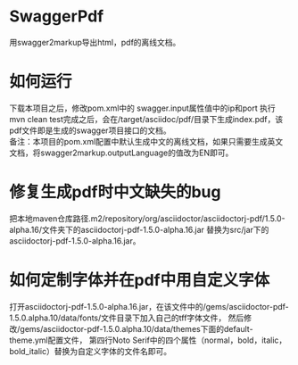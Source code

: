 # SwaggerPdf
用swagger2markup导出html，pdf的离线文档。

# 如何运行
下载本项目之后，修改pom.xml中的
<properties>
swagger.input属性值中的ip和port
<properties>
 执行mvn clean test完成之后，会在/target/asciidoc/pdf/目录下生成index.pdf，该pdf文件即是生成的swagger项目接口的文档。  
 备注：本项目的pom.xml配置中默认生成中文的离线文档，如果只需要生成英文文档，将swagger2markup.outputLanguage的值改为EN即可。
# 修复生成pdf时中文缺失的bug
把本地maven仓库路径⁨.m2⁩/⁨repository⁩/org⁩/asciidoctor⁩/⁨asciidoctorj-pdf⁩/1.5.0-alpha.16⁩/文件夹下的asciidoctorj-pdf-1.5.0-alpha.16.jar
替换为src/jar下的asciidoctorj-pdf-1.5.0-alpha.16.jar。
# 如何定制字体并在pdf中用自定义字体
打开asciidoctorj-pdf-1.5.0-alpha.16.jar，在该文件中的/gems/asciidoctor-pdf-1.5.0.alpha.10/data/fonts/文件目录下加入自己的tff字体文件，
然后修改/gems/asciidoctor-pdf-1.5.0.alpha.10/data/themes下面的default-theme.yml配置文件，
第四行Noto Serif中的四个属性（normal，bold，italic，bold_italic）替换为自定义字体的文件名即可。

